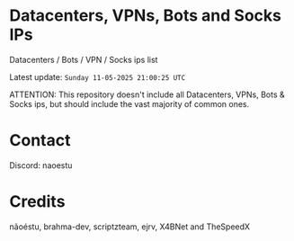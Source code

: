 # Datacenters, VPNs, Bots and Socks IPs
 
Datacenters / Bots / VPN / Socks ips list

Latest update: `Sunday 11-05-2025 21:00:25 UTC` 

ATTENTION: This repository doesn't include all Datacenters, VPNs, Bots & Socks ips, 
but should include the vast majority of common ones.

# Contact
Discord: naoestu

# Credits
nãoéstu, brahma-dev, scriptzteam, ejrv, X4BNet and TheSpeedX

